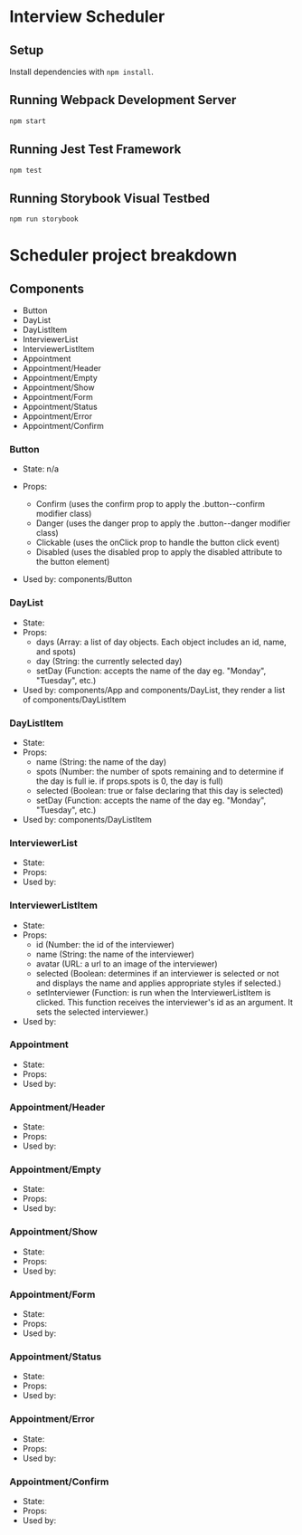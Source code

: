 # Interview Scheduler

## Setup

Install dependencies with `npm install`.

## Running Webpack Development Server

```sh
npm start
```

## Running Jest Test Framework

```sh
npm test
```

## Running Storybook Visual Testbed

```sh
npm run storybook
```

# Scheduler project breakdown

## Components

- Button
- DayList
- DayListItem
- InterviewerList
- InterviewerListItem
- Appointment
- Appointment/Header
- Appointment/Empty
- Appointment/Show
- Appointment/Form
- Appointment/Status
- Appointment/Error
- Appointment/Confirm

### Button

- State: n/a
- Props: 
  - Confirm (uses the confirm prop to apply the .button--confirm modifier class)
  - Danger (uses the danger prop to apply the .button--danger modifier class)
  - Clickable (uses the onClick prop to handle the button click event)
  - Disabled (uses the disabled prop to apply the disabled attribute to the button element)

- Used by: components/Button

### DayList

- State:
- Props:
  - days (Array: a list of day objects. Each object includes an id, name, and spots)
  - day (String: the currently selected day)
  - setDay (Function: accepts the name of the day eg. "Monday", "Tuesday", etc.)
- Used by: components/App and components/DayList, they render a list of components/DayListItem

### DayListItem

- State:
- Props:
  - name (String: the name of the day)
  - spots (Number: the number of spots remaining and to determine if the day is full ie. if props.spots is 0, the day is full)
  - selected (Boolean: true or false declaring that this day is selected)
  - setDay (Function: accepts the name of the day eg. "Monday", "Tuesday", etc.)
- Used by: components/DayListItem 

### InterviewerList

- State:
- Props:
- Used by:

### InterviewerListItem

- State:
- Props:
  - id (Number: the id of the interviewer)
  - name (String: the name of the interviewer)
  - avatar (URL: a url to an image of the interviewer)
  - selected (Boolean: determines if an interviewer is selected or not and displays the name and applies appropriate styles if selected.)
  - setInterviewer (Function: is run when the InterviewerListItem is clicked. This function receives the interviewer's id as an argument. It sets the selected
  interviewer.)
- Used by: 

### Appointment

- State:
- Props:
- Used by:

### Appointment/Header

- State:
- Props:
- Used by:

### Appointment/Empty

- State:
- Props:
- Used by:

### Appointment/Show

- State:
- Props:
- Used by:

### Appointment/Form

- State:
- Props:
- Used by:

### Appointment/Status

- State:
- Props:
- Used by:

### Appointment/Error

- State:
- Props:
- Used by:

### Appointment/Confirm

- State:
- Props:
- Used by: